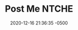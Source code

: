 ---
layout: post
title:  "Post Me NTCHE"
date:   2020-12-16 21:36:35 -0500
categories: jekyll update
---